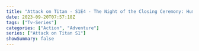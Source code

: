 ```yaml
---
title: "Attack on Titan - S1E4 - The Night of the Closing Ceremony: Humanity's Comeback, Part 2"
date: 2023-09-20T07:57:18Z
tags: ["Tv-Series"]
categories: ["Action", "Adventure"]
series: ["Attack on Titan S1"]
showSummary: false
---
```


  <mux-player stream-type="on-demand"
  src="https://kp3d-my.sharepoint.com/personal/ryoo_kp3d_onmicrosoft_com/_layouts/15/download.aspx?share=ES3LBGZvrw9IqOORRaNXqmUBFwhQOnlwMwQEqvhjFIVQTw" metadata-video-title="Attack on Titan - S1E4 - The Night of the Closing Ceremony: Humanity's Comeback, Part 2" prefer-playback="mse" controls>
  </mux-player>
  
  
  <script src="https://cdn.jsdelivr.net/npm/@mux/mux-player"></script>
  
   <script id="579vsQ7jQkyucKV9MDWI9WGLiYAFE5CfBIT8Aftn2JA" type="application/ld+json">
 {
  "@context": "https://schema.org/",
  "@type": "VideoObject",
  "name": "Attack on Titan - S1E4 - The Night of the Closing Ceremony: Humanity's Comeback, Part 2",
  "contentUrl": "https://stream.mux.com/579vsQ7jQkyucKV9MDWI9WGLiYAFE5CfBIT8Aftn2JA.m3u8?quality=auto",
  "thumbnailUrl": "https://www.themoviedb.org/t/p/original/1ptv8xOQI87ESiLPeZZ9XYAkAL3.jpg?width=314&fit_mode=preserve&time=25",
  "uploadDate": "2023-09-20T07:57:18Z",
}

</script>

